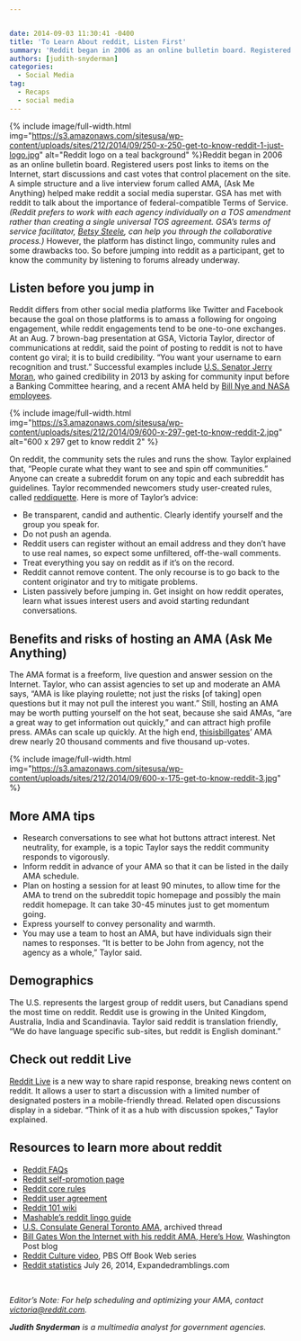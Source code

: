 ```yaml
---


date: 2014-09-03 11:30:41 -0400
title: 'To Learn About reddit, Listen First'
summary: 'Reddit began in 2006 as an online bulletin board. Registered users post links to items on the Internet, start discussions and cast votes that control placement on the site. A simple structure and a live interview forum called AMA, (Ask Me Anything) helped make reddit a social'
authors: [judith-snyderman]
categories:
  - Social Media
tag:
  - Recaps
  - social media
---
```



{% include image/full-width.html img="https://s3.amazonaws.com/sitesusa/wp-content/uploads/sites/212/2014/09/250-x-250-get-to-know-reddit-1-just-logo.jpg" alt="Reddit logo on a teal background" %}Reddit began in 2006 as an online bulletin board. Registered users post links to items on the Internet, start discussions and cast votes that control placement on the site. A simple structure and a live interview forum called AMA, (Ask Me Anything) helped make reddit a social media superstar. GSA has met with reddit to talk about the importance of federal-compatible Terms of Service. _(Reddit prefers to work with each agency individually on a TOS amendment rather than creating a single universal TOS agreement. GSA&#8217;s terms of service facilitator, [Betsy Steele](mailto:betsy.steele@gsa.gov), can help you through the collaborative process.)_ However, the platform has distinct lingo, community rules and some drawbacks too. So before jumping into reddit as a participant, get to know the community by listening to forums already underway.

## Listen before you jump in

Reddit differs from other social media platforms like Twitter and Facebook because the goal on those platforms is to amass a following for ongoing engagement, while reddit engagements tend to be one-to-one exchanges. At an Aug. 7 brown-bag presentation at GSA, Victoria Taylor, director of communications at reddit, said the point of posting to reddit is not to have content go viral; it is to build credibility. “You want your username to earn recognition and trust.” Successful examples include [U.S. Senator Jerry Moran](http://www.reddit.com/user/JerryMoran), who gained credibility in 2013 by asking for community input before a Banking Committee hearing, and a recent AMA held by [Bill Nye and NASA employees](http://www.reddit.com/r/IAmA/comments/2arlx5/i_am_bill_nye_the_science_guy_and_ceo_of_the/).

{% include image/full-width.html img="https://s3.amazonaws.com/sitesusa/wp-content/uploads/sites/212/2014/09/600-x-297-get-to-know-reddit-2.jpg" alt="600 x 297 get to know reddit 2" %}


On reddit, the community sets the rules and runs the show. Taylor explained that, “People curate what they want to see and spin off communities.” Anyone can create a subreddit forum on any topic and each subreddit has guidelines. Taylor recommended newcomers study user-created rules, called [reddiquette](http://www.reddit.com/wiki/reddiquette). Here is more of Taylor’s  advice:

  * Be transparent, candid and authentic. Clearly identify yourself and the group you speak for.
  * Do not push an agenda.
  * Reddit users can register without an email address and they don’t have to use real names, so expect some unfiltered, off-the-wall comments.
  * Treat everything you say on reddit as if it&#8217;s on the record.
  * Reddit cannot remove content. The only recourse is to go back to the content originator and try to mitigate problems.
  * Listen passively before jumping in. Get insight on how reddit operates, learn what issues interest users and avoid starting redundant conversations.

## Benefits and risks of hosting an AMA (Ask Me Anything)

The AMA format is a freeform, live question and answer session on the Internet. Taylor, who can assist agencies to set up and moderate an AMA says, “AMA is like playing roulette; not just the risks [of taking] open questions but it may not pull the interest you want.” Still, hosting an AMA may be worth putting yourself on the hot seat, because she said AMAs, “are a great way to get information out quickly,” and can attract high profile press. AMAs can scale up quickly. At the high end, [thisisbillgates](http://www.reddit.com/user/thisisbillgates)’ AMA drew nearly 20 thousand comments and five thousand up-votes.

{% include image/full-width.html img="https://s3.amazonaws.com/sitesusa/wp-content/uploads/sites/212/2014/09/600-x-175-get-to-know-reddit-3.jpg" %}


## More AMA tips

  * Research conversations to see what hot buttons attract interest. Net neutrality, for example, is a topic Taylor says the reddit community responds to vigorously.
  * Inform reddit in advance of your AMA so that it can be listed in the daily AMA schedule.
  * Plan on hosting a session for at least 90 minutes, to allow time for the AMA to trend on the subreddit topic homepage and possibly the main reddit homepage. It can take 30-45 minutes just to get momentum going.
  * Express yourself to convey personality and warmth.
  * You may use a team to host an AMA, but have individuals sign their names to responses. “It is better to be John from agency, not the agency as a whole,” Taylor said.

## Demographics

The U.S. represents the largest group of reddit users, but Canadians spend the most time on reddit. Reddit use is growing in the United Kingdom, Australia, India and Scandinavia. Taylor said reddit is translation friendly, “We do have language specific sub-sites, but reddit is English dominant.”

## Check out reddit Live

[Reddit Live](http://www.reddit.com/r/live) is a new way to share rapid response, breaking news content on reddit. It allows a user to start a discussion with a limited number of designated posters in a mobile-friendly thread. Related open discussions display in a sidebar. “Think of it as a hub with discussion spokes,” Taylor explained.

## Resources to learn more about reddit

  * [Reddit FAQs](https://www.reddit.com/wiki/faq)
  * [Reddit self-promotion page](https://www.reddit.com/wiki/selfpromotion)
  * [Reddit core rules](https://www.reddit.com/rules/)
  * [Reddit user agreement](https://www.reddit.com/help/useragreement)
  * [Reddit 101 wiki](http://www.reddit.com/wiki/reddit_101)
  * [Mashable’s  reddit lingo guide](http://mashable.com/2014/03/10/reddit-lingo-guide/)
  * [U.S. Consulate General Toronto AMA](http://www.reddit.com/r/IAmA/comments/28hm2b/we_are_the_us_consulate_general_in_toronto_and_we/), archived thread
  * [Bill Gates Won the Internet with his reddit AMA, Here’s  How](http://www.washingtonpost.com/blogs/the-switch/wp/2014/02/11/bill-gates-won-the-internet-with-his-reddit-ama-heres-how/), Washington Post blog
  * [Reddit Culture video](http://www.youtube.com/watch?v=fXGs_7Yted8&feature=youtu.be), PBS Off Book Web series
  * [Reddit statistics](http://expandedramblings.com/index.php/reddit-stats/#.U-ps9oBdU0A) July 26, 2014, Expandedramblings.com

&nbsp;

_Editor&#8217;s Note: For help scheduling and optimizing your AMA, contact <a href="mailto:victoria@reddit.com">victoria@reddit.com</a>._

_**Judith Snyderman** is a multimedia analyst for government agencies._